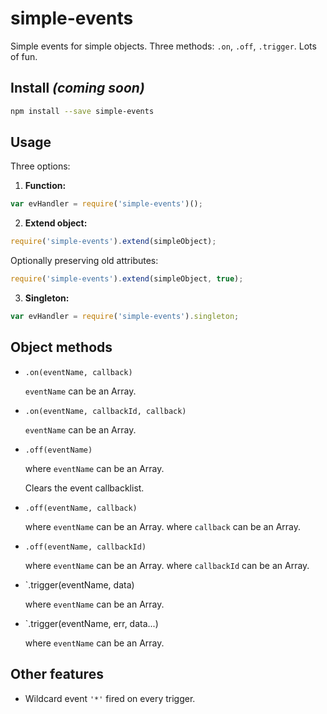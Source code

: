 # simple-events
Simple events for simple objects. Three methods: `.on`, `.off`, `.trigger`. Lots of fun.

## Install _(coming soon)_
```bash
npm install --save simple-events
```

## Usage
Three options:

1. **Function:**

  ```js
  var evHandler = require('simple-events')();
  ```

2. **Extend object:**

  ```js
  require('simple-events').extend(simpleObject);
  ```
  
  Optionally preserving old attributes:

  ```js
  require('simple-events').extend(simpleObject, true);
  ```

3. **Singleton:**
  
  ```js
  var evHandler = require('simple-events').singleton;
  ```

## Object methods

* `.on(eventName, callback)`
  
  `eventName` can be an Array.

* `.on(eventName, callbackId, callback)`
  
  `eventName` can be an Array.

* `.off(eventName)`
  
  where `eventName` can be an Array.
  
  Clears the event callbacklist.

* `.off(eventName, callback)`
  
  where `eventName` can be an Array.
  where `callback` can be an Array.

* `.off(eventName, callbackId)`
  
  where `eventName` can be an Array.
  where `callbackId` can be an Array.

* `.trigger(eventName, data)
  
  where `eventName` can be an Array.

* `.trigger(eventName, err, data...)
  
  where `eventName` can be an Array.

## Other features

* Wildcard event `'*'` fired on every trigger.
